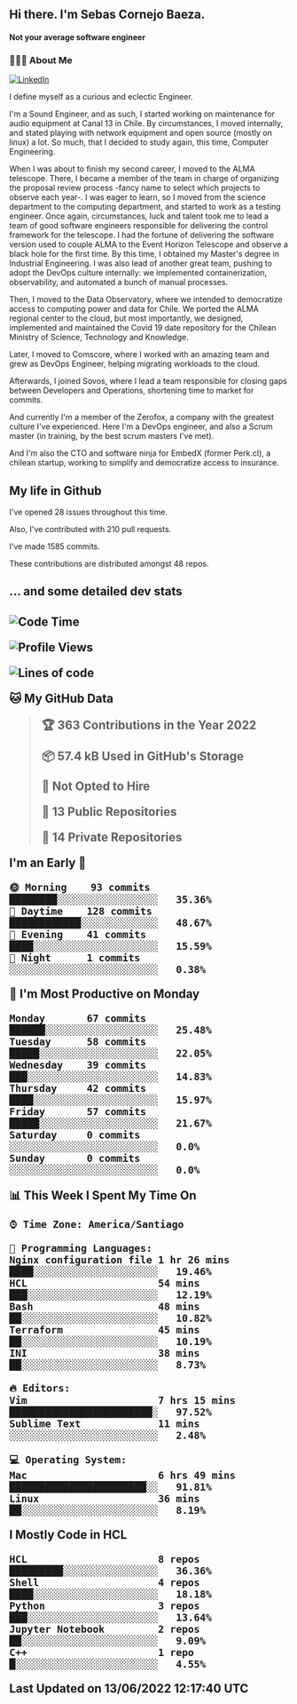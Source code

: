 <h2> Hi there.  I'm Sebas Cornejo Baeza.</h2>
<h4> Not your average software engineer</h4>
<h3> 👨🏻‍💻 About Me </h3>
<a href="http://linkedin.com/in/sebastian-cornejo-baeza/"><img alt="LinkedIn" src="https://img.shields.io/badge/Sebas%20Cornejo%20-informational?style=appveyor&logo=linkedin"></a>


I define myself as a curious and eclectic Engineer.

I'm a Sound Engineer, and as such, I started working on maintenance for audio equipment at Canal 13 in Chile.
By circumstances, I moved internally, and stated playing with network equipment and open source (mostly on linux) 
a lot. So much, that I decided to study again, this time, Computer Engineering.

When I was about to finish my second career, I moved to the ALMA telescope. There, I became a member of the team
in charge of organizing the proposal review process -fancy name to select which projects to observe each year-. 
I was eager to learn, so I moved from the science department to the computing department, and started to work as 
a testing engineer. Once again, circumstances, luck and talent took me to lead a team of good software engineers 
responsible for delivering the control framework for the telescope. I had the fortune of delivering the software
version used to couple ALMA to the Event Horizon Telescope and observe a black hole for the first time.
By this time, I obtained my Master's degree in Industrial Engineering.
I was also lead of another great team, pushing to adopt the DevOps culture internally: we implemented containerization, observability, and automated a bunch of manual processes.

Then, I moved to the Data Observatory, where we intended to democratize access to computing power
and data for Chile. We ported the ALMA regional center to the cloud, but most importantly, we designed, implemented
and maintained the Covid 19 date repository for the Chilean Ministry of Science, Technology and Knowledge.

Later, I moved to Comscore, where I worked with an amazing team and grew as DevOps Engineer, helping migrating workloads to the cloud.

Afterwards, I joined Sovos, where I lead a team responsible for closing gaps between Developers and Operations, shortening time to market for commits.

And currently I'm a member of the Zerofox, a company with the greatest culture I've experienced. Here I'm a DevOps
engineer, and also a Scrum master (in training, by the best scrum masters I've met).
 
And I'm also the CTO and software ninja for EmbedX (former Perk.cl), a chilean startup, working to simplify and democratize access to insurance.

<h2> My life in Github </h2>

I've opened 28 issues throughout this time.

Also, I've contributed with 210 pull requests.

I've made 1585 commits.

These contributions are distributed amongst 48 repos.

<h2>... and some detailed dev stats<h2>

<!--START_SECTION:waka-->
![Code Time](http://img.shields.io/badge/Code%20Time-48%20hrs%2044%20mins-blue)

![Profile Views](http://img.shields.io/badge/Profile%20Views-2-blue)

![Lines of code](https://img.shields.io/badge/From%20Hello%20World%20I%27ve%20Written-604%20Thousand%20lines%20of%20code-blue)

**🐱 My GitHub Data** 

> 🏆 363 Contributions in the Year 2022
 > 
> 📦 57.4 kB Used in GitHub's Storage 
 > 
> 🚫 Not Opted to Hire
 > 
> 📜 13 Public Repositories 
 > 
> 🔑 14 Private Repositories  
 > 
**I'm an Early 🐤** 

```text
🌞 Morning    93 commits     ████████░░░░░░░░░░░░░░░░░   35.36% 
🌆 Daytime    128 commits    ████████████░░░░░░░░░░░░░   48.67% 
🌃 Evening    41 commits     ████░░░░░░░░░░░░░░░░░░░░░   15.59% 
🌙 Night      1 commits      ░░░░░░░░░░░░░░░░░░░░░░░░░   0.38%

```
📅 **I'm Most Productive on Monday** 

```text
Monday       67 commits     ██████░░░░░░░░░░░░░░░░░░░   25.48% 
Tuesday      58 commits     █████░░░░░░░░░░░░░░░░░░░░   22.05% 
Wednesday    39 commits     ███░░░░░░░░░░░░░░░░░░░░░░   14.83% 
Thursday     42 commits     ████░░░░░░░░░░░░░░░░░░░░░   15.97% 
Friday       57 commits     █████░░░░░░░░░░░░░░░░░░░░   21.67% 
Saturday     0 commits      ░░░░░░░░░░░░░░░░░░░░░░░░░   0.0% 
Sunday       0 commits      ░░░░░░░░░░░░░░░░░░░░░░░░░   0.0%

```


📊 **This Week I Spent My Time On** 

```text
⌚︎ Time Zone: America/Santiago

💬 Programming Languages: 
Nginx configuration file 1 hr 26 mins        ████░░░░░░░░░░░░░░░░░░░░░   19.46% 
HCL                      54 mins             ███░░░░░░░░░░░░░░░░░░░░░░   12.19% 
Bash                     48 mins             ██░░░░░░░░░░░░░░░░░░░░░░░   10.82% 
Terraform                45 mins             ██░░░░░░░░░░░░░░░░░░░░░░░   10.19% 
INI                      38 mins             ██░░░░░░░░░░░░░░░░░░░░░░░   8.73%

🔥 Editors: 
Vim                      7 hrs 15 mins       ████████████████████████░   97.52% 
Sublime Text             11 mins             ░░░░░░░░░░░░░░░░░░░░░░░░░   2.48%

💻 Operating System: 
Mac                      6 hrs 49 mins       ███████████████████████░░   91.81% 
Linux                    36 mins             ██░░░░░░░░░░░░░░░░░░░░░░░   8.19%

```

**I Mostly Code in HCL** 

```text
HCL                      8 repos             █████████░░░░░░░░░░░░░░░░   36.36% 
Shell                    4 repos             ████░░░░░░░░░░░░░░░░░░░░░   18.18% 
Python                   3 repos             ███░░░░░░░░░░░░░░░░░░░░░░   13.64% 
Jupyter Notebook         2 repos             ██░░░░░░░░░░░░░░░░░░░░░░░   9.09% 
C++                      1 repo              █░░░░░░░░░░░░░░░░░░░░░░░░   4.55%

```



 Last Updated on 13/06/2022 12:17:40 UTC
<!--END_SECTION:waka-->
